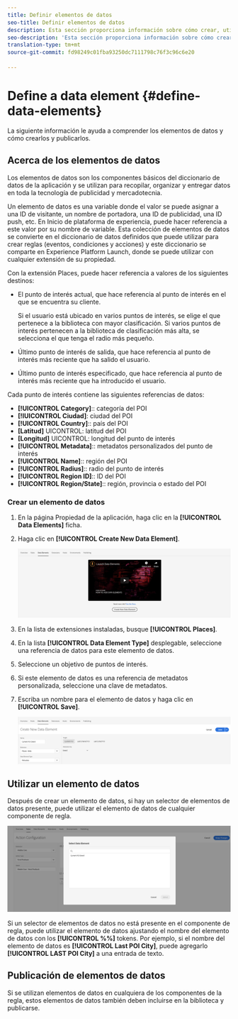 ```yaml
---
title: Definir elementos de datos
seo-title: Definir elementos de datos
description: Esta sección proporciona información sobre cómo crear, utilizar y publicar elementos de datos en Inicio de plataforma de experiencia para lugares.
seo-description: 'Esta sección proporciona información sobre cómo crear, utilizar y publicar elementos de datos en Inicio de plataforma de experiencia para lugares. '
translation-type: tm+mt
source-git-commit: fd98249c01fba93250dc7111798c76f3c96c6e20

---
```



# Define a data element {#define-data-elements}

La siguiente información le ayuda a comprender los elementos de datos y cómo crearlos y publicarlos.

## Acerca de los elementos de datos

Los elementos de datos son los componentes básicos del diccionario de datos de la aplicación y se utilizan para recopilar, organizar y entregar datos en toda la tecnología de publicidad y mercadotecnia.

Un elemento de datos es una variable donde el valor se puede asignar a una ID de visitante, un nombre de portadora, una ID de publicidad, una ID push, etc. En Inicio de plataforma de experiencia, puede hacer referencia a este valor por su nombre de variable. Esta colección de elementos de datos se convierte en el diccionario de datos definidos que puede utilizar para crear reglas (eventos, condiciones y acciones) y este diccionario se comparte en Experience Platform Launch, donde se puede utilizar con cualquier extensión de su propiedad.

Con la extensión Places, puede hacer referencia a valores de los siguientes destinos:

* El punto de interés actual, que hace referencia al punto de interés en el que se encuentra su cliente.

   Si el usuario está ubicado en varios puntos de interés, se elige el que pertenece a la biblioteca con mayor clasificación. Si varios puntos de interés pertenecen a la biblioteca de clasificación más alta, se selecciona el que tenga el radio más pequeño.
* Último punto de interés de salida, que hace referencia al punto de interés más reciente que ha salido el usuario.
* Último punto de interés especificado, que hace referencia al punto de interés más reciente que ha introducido el usuario.

Cada punto de interés contiene las siguientes referencias de datos:

* **[!UICONTROL Category]**:: categoría del POI
* **[!IUICONTROL Ciudad]**: ciudad del POI
* **[!UICONTROL Country]**:: país del POI
* **[Latitud]** UICONTROL: latitud del POI
* **[Longitud]** UICONTROL: longitud del punto de interés
* **[!UICONTROL Metadata]**:: metadatos personalizados del punto de interés
* **[!UICONTROL Name]**:: región del POI
* **[!UICONTROL Radius]**:: radio del punto de interés
* **[!UICONTROL Region ID]**:: ID del POI
* **[!UICONTROL Region/State]**:: región, provincia o estado del POI

### Crear un elemento de datos

1. En la página Propiedad de la aplicación, haga clic en la **[!UICONTROL Data Elements]** ficha.

2. Haga clic en **[!UICONTROL Create New Data Element]**.

   ![Crear elemento de datos](/help/assets/create-de-2-v3.png)

3. En la lista de extensiones instaladas, busque **[!UICONTROL Places]**.

4. En la lista **[!UICONTROL Data Element Type]** desplegable, seleccione una referencia de datos para este elemento de datos.

5. Seleccione un objetivo de puntos de interés.

6. Si este elemento de datos es una referencia de metadatos personalizada, seleccione una clave de metadatos.

7. Escriba un nombre para el elemento de datos y haga clic en **[!UICONTROL Save]**.

   ![Crear elemento de datos](/help/assets/create-de-7-v3.png)


## Utilizar un elemento de datos

Después de crear un elemento de datos, si hay un selector de elementos de datos presente, puede utilizar el elemento de datos de cualquier componente de regla.

![Usar el elemento de datos](/help/assets/use-de-v2.png)

Si un selector de elementos de datos no está presente en el componente de regla, puede utilizar el elemento de datos ajustando el nombre del elemento de datos con los **[!UICONTROL %%]** tokens.
Por ejemplo, si el nombre del elemento de datos es **[!UICONTROL Last POI City]**, puede agregarlo **[!UICONTROL LAST POI City]** a una entrada de texto.


## Publicación de elementos de datos

Si se utilizan elementos de datos en cualquiera de los componentes de la regla, estos elementos de datos también deben incluirse en la biblioteca y publicarse.
